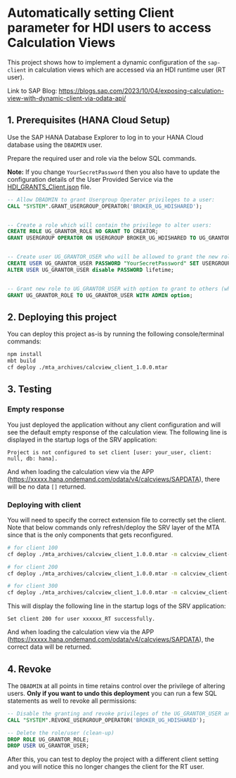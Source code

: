 # Automatically setting Client parameter for HDI users to access Calculation Views

This project shows how to implement a dynamic configuration of the `sap-client` in calculation views which are accessed via an HDI runtime user (RT user).

Link to SAP Blog: https://blogs.sap.com/2023/10/04/exposing-calculation-view-with-dynamic-client-via-odata-api/

## 1. Prerequisites (HANA Cloud Setup)

Use the SAP HANA Database Explorer to log in to your HANA Cloud database using the `DBADMIN` user.

Prepare the required user and role via the below SQL commands.

**Note:** If you change `YourSecretPassword` then you also have to update the configuration details of the User Provided Service via the [HDI_GRANTS_Client.json](./HDI_GRANTS_Client.json) file.

```sql
-- Allow DBADMIN to grant Usergroup Operater privileges to a user:
CALL "SYSTEM".GRANT_USERGROUP_OPERATOR('BROKER_UG_HDISHARED');


-- Create a role which will contain the privilege to alter users:
CREATE ROLE UG_GRANTOR_ROLE NO GRANT TO CREATOR;
GRANT USERGROUP OPERATOR ON USERGROUP BROKER_UG_HDISHARED TO UG_GRANTOR_ROLE WITH GRANT OPTION;


-- Create user UG_GRANTOR_USER who will be allowed to grant the new role to other users:
CREATE USER UG_GRANTOR_USER PASSWORD "YourSecretPassword" SET USERGROUP DEFAULT;
ALTER USER UG_GRANTOR_USER disable PASSWORD lifetime;


-- Grant new role to UG_GRANTOR_USER with option to grant to others (which will be #OO users):
GRANT UG_GRANTOR_ROLE TO UG_GRANTOR_USER WITH ADMIN option;
```

## 2. Deploying this project

You can deploy this project as-is by running the following console/terminal commands:
```bash
npm install
mbt build
cf deploy ./mta_archives/calcview_client_1.0.0.mtar
```

## 3. Testing

### Empty response
You just deployed the application without any client configuration and will see the default empty response of the calculation view. The following line is displayed in the startup logs of the SRV application:

`Project is not configured to set client [user: your_user, client: null, db: hana].`

And when loading the calculation view via the APP (https://xxxxx.hana.ondemand.com/odata/v4/calcviews/SAPDATA), there will be no data `[]` returned.

### Deploying with client
You will need to specify the correct extension file to correctly set the client. Note that below commands only refresh/deploy the SRV layer of the MTA since that is the only components that gets reconfigured.

```bash
# for client 100
cf deploy ./mta_archives/calcview_client_1.0.0.mtar -m calcview_client-srv -e mta_client100.mtaext

# for client 200
cf deploy ./mta_archives/calcview_client_1.0.0.mtar -m calcview_client-srv -e mta_client200.mtaext

# for client 300
cf deploy ./mta_archives/calcview_client_1.0.0.mtar -m calcview_client-srv -e mta_client300.mtaext
```

This will display the following line in the startup logs of the SRV application:

`Set client 200 for user xxxxxx_RT successfully.`

And when loading the calculation view via the APP (https://xxxxx.hana.ondemand.com/odata/v4/calcviews/SAPDATA), the correct data will be returned.

## 4. Revoke

The `DBADMIN` at all points in time retains control over the privilege of altering users.
**Only if you want to undo this deployment** you can run a few SQL statements as well to revoke all permissions:

```sql
-- Disable the granting and revoke privileges of the UG_GRANTOR_USER and all #OO users:
CALL "SYSTEM".REVOKE_USERGROUP_OPERATOR('BROKER_UG_HDISHARED');

-- Delete the role/user (clean-up)
DROP ROLE UG_GRANTOR_ROLE;
DROP USER UG_GRANTOR_USER;
```

After this, you can test to deploy the project with a different client setting and you will notice this no longer changes the client for the RT user.
